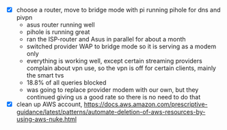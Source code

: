 - [X] choose a router, move to bridge mode with pi running pihole for dns and pivpn
  - asus router running well
  - pihole is running great
  - ran the ISP-router and Asus in parallel for about a month
  - switched provider WAP to bridge mode so it is serving as a modem only
  - everything is working well, except certain streaming providers complain about vpn use, so the vpn is off for certain clients, mainly the smart tvs
  - 18.8% of all queries blocked
  - was going to replace provider modem with our own, but they continued giving us a good rate so there is no need to do that
- [X] clean up AWS account, https://docs.aws.amazon.com/prescriptive-guidance/latest/patterns/automate-deletion-of-aws-resources-by-using-aws-nuke.html